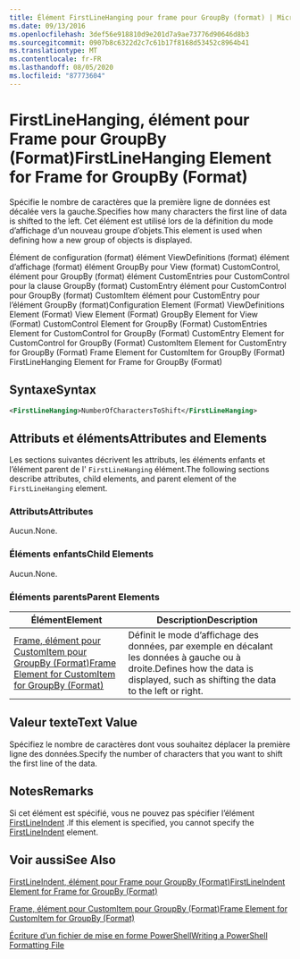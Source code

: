 ```yaml
---
title: Élément FirstLineHanging pour frame pour GroupBy (format) | Microsoft Docs
ms.date: 09/13/2016
ms.openlocfilehash: 3def56e918810d9e201d7a9ae73776d90646d8b3
ms.sourcegitcommit: 0907b8c6322d2c7c61b17f8168d53452c8964b41
ms.translationtype: MT
ms.contentlocale: fr-FR
ms.lasthandoff: 08/05/2020
ms.locfileid: "87773604"
---
```

# <a name="firstlinehanging-element-for-frame-for-groupby-format"></a><span data-ttu-id="81cad-102">FirstLineHanging, élément pour Frame pour GroupBy (Format)</span><span class="sxs-lookup"><span data-stu-id="81cad-102">FirstLineHanging Element for Frame for GroupBy (Format)</span></span>

<span data-ttu-id="81cad-103">Spécifie le nombre de caractères que la première ligne de données est décalée vers la gauche.</span><span class="sxs-lookup"><span data-stu-id="81cad-103">Specifies how many characters the first line of data is shifted to the left.</span></span> <span data-ttu-id="81cad-104">Cet élément est utilisé lors de la définition du mode d’affichage d’un nouveau groupe d’objets.</span><span class="sxs-lookup"><span data-stu-id="81cad-104">This element is used when defining how a new group of objects is displayed.</span></span>

<span data-ttu-id="81cad-105">Élément de configuration (format) élément ViewDefinitions (format) élément d’affichage (format) élément GroupBy pour View (format) CustomControl, élément pour GroupBy (format) élément CustomEntries pour CustomControl pour la clause GroupBy (format) CustomEntry élément pour CustomControl pour GroupBy (format) CustomItem élément pour CustomEntry pour l’élément GroupBy (format)</span><span class="sxs-lookup"><span data-stu-id="81cad-105">Configuration Element (Format) ViewDefinitions Element (Format) View Element (Format) GroupBy Element for View (Format) CustomControl Element for GroupBy (Format) CustomEntries Element for CustomControl for GroupBy (Format) CustomEntry Element for CustomControl for GroupBy (Format) CustomItem Element for CustomEntry for GroupBy (Format) Frame Element for CustomItem for GroupBy (Format) FirstLineHanging Element for Frame for GroupBy (Format)</span></span>

## <a name="syntax"></a><span data-ttu-id="81cad-106">Syntaxe</span><span class="sxs-lookup"><span data-stu-id="81cad-106">Syntax</span></span>

```xml
<FirstLineHanging>NumberOfCharactersToShift</FirstLineHanging>
```

## <a name="attributes-and-elements"></a><span data-ttu-id="81cad-107">Attributs et éléments</span><span class="sxs-lookup"><span data-stu-id="81cad-107">Attributes and Elements</span></span>

<span data-ttu-id="81cad-108">Les sections suivantes décrivent les attributs, les éléments enfants et l’élément parent de l' `FirstLineHanging` élément.</span><span class="sxs-lookup"><span data-stu-id="81cad-108">The following sections describe attributes, child elements, and parent element of the `FirstLineHanging` element.</span></span>

### <a name="attributes"></a><span data-ttu-id="81cad-109">Attributs</span><span class="sxs-lookup"><span data-stu-id="81cad-109">Attributes</span></span>

<span data-ttu-id="81cad-110">Aucun.</span><span class="sxs-lookup"><span data-stu-id="81cad-110">None.</span></span>

### <a name="child-elements"></a><span data-ttu-id="81cad-111">Éléments enfants</span><span class="sxs-lookup"><span data-stu-id="81cad-111">Child Elements</span></span>

<span data-ttu-id="81cad-112">Aucun.</span><span class="sxs-lookup"><span data-stu-id="81cad-112">None.</span></span>

### <a name="parent-elements"></a><span data-ttu-id="81cad-113">Éléments parents</span><span class="sxs-lookup"><span data-stu-id="81cad-113">Parent Elements</span></span>

|<span data-ttu-id="81cad-114">Élément</span><span class="sxs-lookup"><span data-stu-id="81cad-114">Element</span></span>|<span data-ttu-id="81cad-115">Description</span><span class="sxs-lookup"><span data-stu-id="81cad-115">Description</span></span>|
|-------------|-----------------|
|[<span data-ttu-id="81cad-116">Frame, élément pour CustomItem pour GroupBy (Format)</span><span class="sxs-lookup"><span data-stu-id="81cad-116">Frame Element for CustomItem for GroupBy (Format)</span></span>](./frame-element-for-customitem-for-groupby-format.md)|<span data-ttu-id="81cad-117">Définit le mode d’affichage des données, par exemple en décalant les données à gauche ou à droite.</span><span class="sxs-lookup"><span data-stu-id="81cad-117">Defines how the data is displayed, such as shifting the data to the left or right.</span></span>|

## <a name="text-value"></a><span data-ttu-id="81cad-118">Valeur texte</span><span class="sxs-lookup"><span data-stu-id="81cad-118">Text Value</span></span>

<span data-ttu-id="81cad-119">Spécifiez le nombre de caractères dont vous souhaitez déplacer la première ligne des données.</span><span class="sxs-lookup"><span data-stu-id="81cad-119">Specify the number of characters that you want to shift the first line of the data.</span></span>

## <a name="remarks"></a><span data-ttu-id="81cad-120">Notes</span><span class="sxs-lookup"><span data-stu-id="81cad-120">Remarks</span></span>

<span data-ttu-id="81cad-121">Si cet élément est spécifié, vous ne pouvez pas spécifier l’élément [FirstLineIndent](./firstlineindent-element-for-frame-for-groupby-format.md) .</span><span class="sxs-lookup"><span data-stu-id="81cad-121">If this element is specified, you cannot specify the [FirstLineIndent](./firstlineindent-element-for-frame-for-groupby-format.md) element.</span></span>

## <a name="see-also"></a><span data-ttu-id="81cad-122">Voir aussi</span><span class="sxs-lookup"><span data-stu-id="81cad-122">See Also</span></span>

[<span data-ttu-id="81cad-123">FirstLineIndent, élément pour Frame pour GroupBy (Format)</span><span class="sxs-lookup"><span data-stu-id="81cad-123">FirstLineIndent Element for Frame for GroupBy (Format)</span></span>](./firstlineindent-element-for-frame-for-groupby-format.md)

[<span data-ttu-id="81cad-124">Frame, élément pour CustomItem pour GroupBy (Format)</span><span class="sxs-lookup"><span data-stu-id="81cad-124">Frame Element for CustomItem for GroupBy (Format)</span></span>](./frame-element-for-customitem-for-groupby-format.md)

[<span data-ttu-id="81cad-125">Écriture d’un fichier de mise en forme PowerShell</span><span class="sxs-lookup"><span data-stu-id="81cad-125">Writing a PowerShell Formatting File</span></span>](./writing-a-powershell-formatting-file.md)
